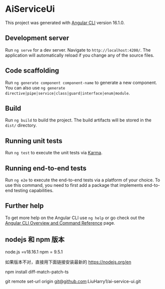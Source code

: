 # AiServiceUi

This project was generated with [Angular CLI](https://github.com/angular/angular-cli) version 16.1.0.

## Development server

Run `ng serve` for a dev server. Navigate to `http://localhost:4200/`. The application will automatically reload if you change any of the source files.

## Code scaffolding

Run `ng generate component component-name` to generate a new component. You can also use `ng generate directive|pipe|service|class|guard|interface|enum|module`.

## Build

Run `ng build` to build the project. The build artifacts will be stored in the `dist/` directory.

## Running unit tests

Run `ng test` to execute the unit tests via [Karma](https://karma-runner.github.io).

## Running end-to-end tests

Run `ng e2e` to execute the end-to-end tests via a platform of your choice. To use this command, you need to first add a package that implements end-to-end testing capabilities.

 

## Further help

To get more help on the Angular CLI use `ng help` or go check out the [Angular CLI Overview and Command Reference](https://angular.io/cli) page.


## nodejs 和 npm 版本
node.js =v18.16.1
npm = 9.5.1 

如果版本不对，直接用下面链接安装最新的
https://nodejs.org/en


npm install diff-match-patch-ts

git  remote set-url origin git@github.com:LiuHarry1/ai-service-ui.git

